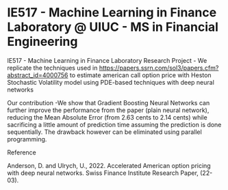 # IE517 - Machine Learning in Finance Laboratory @ UIUC - MS in Financial Engineering
IE517 - Machine Learning in Finance Laboratory Research Project - We replicate the techniques used in https://papers.ssrn.com/sol3/papers.cfm?abstract_id=4000756 to estimate american call option price with Heston Stochastic Volatility model using PDE-based techniques with deep neural networks

Our contribution
-We show that Gradient Boosting Neural Networks can further improve the performance from the paper (plain neural network), reducing the Mean Absolute Error (from 2.63 cents to 2.14 cents) while sacrificing a little amount of prediction time assuming the prediction is done sequentially. The drawback however can be eliminated using parallel programming.

Reference

Anderson, D. and Ulrych, U., 2022. Accelerated American option pricing with deep neural networks. Swiss Finance Institute Research Paper, (22-03).
